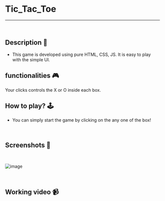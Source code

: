 # **Tic_Tac_Toe** 

---

<br>

## **Description 📃** 
- This game is developed using pure HTML, CSS, JS. It is easy to play with the simple UI.

## **functionalities 🎮** 
Your clicks controls the X or O inside each box.
<br>

## **How to play? 🕹️**
- You can simply start the game by clicking on the any one of the box!
<br>

## **Screenshots 📸**
<br>

![image](../../assets/images/Tilting_Maze.png)

<br>


## **Working video 📹**
<!-- add your working video over here -->
